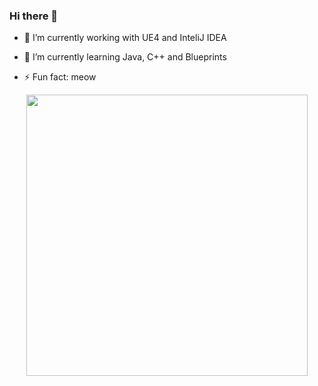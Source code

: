 ### Hi there 👋

- 🔭 I’m currently working with UE4 and InteliJ IDEA
- 🌱 I’m currently learning Java, C++ and Blueprints

- ⚡ Fun fact: meow
<div style="text-align:center"><img src="https://user-images.githubusercontent.com/44650342/92164920-dbb9ee80-ee3e-11ea-957f-dd2d0213d4c5.jpg" width="450"  alt=""/></div>

